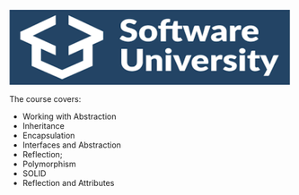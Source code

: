 
<img width="500" height="134" border="0" alt="Premium WordPress Themes - AppThemes" src="https://raw.githubusercontent.com/radotooo/SoftUni/master/C%23Advance/LogoSoftUni.png"></img>

<p>The course covers:</p>
<ul>
<li>Working with Abstraction</li>
<li>Inheritance</li>
<li>Encapsulation</li>
<li>Interfaces and Abstraction</li>
<li>Reflection;</li>
<li>Polymorphism</li>
<li>SOLID</li>
<li>Reflection and Attributes</li>

